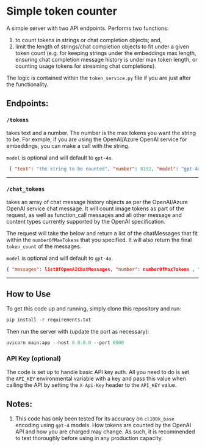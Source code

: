 # Simple token counter

A simple server with two API endpoints. Performs two functions:

1. to count tokens in strings or chat completion objects; and,
2. limit the length of strings/chat completion objects to fit under a given
   token count (e.g. for keeping strings under the embeddings max length,
   ensuring chat completion message history is under max token length, or
   counting usage tokens for streaming chat completions).

The logic is contained within the `token_service.py` file if you are just after
the functionality.

## Endpoints:

### `/tokens`

takes text and a number. The number is the max tokens you want the string to be.
For exmple, if you are using the OpenAI/Azure OpenAI service for embeddings, you
can make a call with the string.

`model` is optional and will default to `gpt-4o`.

```JSON
 { "text": "the string to be counted", "number": 8192, "model": "gpt-4o" }
```

---

### `/chat_tokens`

takes an array of chat message history objects as per the OpenAI/Azure OpenAI
service chat message. It will count image tokens as part of the request, as well
as function_call messages and all other message and content types currently
supported by the OpenAI specification.

The request will take the below and return a list of the chatMessages that fit
within the `numberOfMaxTokens` that you specified. It will also return the final
`token_count` of the messages.

`model` is optional and will default to `gpt-4o`.

```JSON
{ "messages": listOfOpenAIChatMessages, "number": numberOfMaxTokens , "model": "gpt-4o" }
```

---

## How to Use

To get this code up and running, simply clone this repository and run:

```python
pip install -r requirements.txt
```

Then run the server with (update the port as necessary):

```python
uvicorn main:app --host 0.0.0.0 --port 8000
```

### API Key (optional)

The code is set up to handle basic API key auth. All you need to do is set the
`API_KEY` environmental variable with a key and pass this value when calling the
API by setting the `X-Api-Key` header to the `API_KEY` value.

## Notes:

1. This code has only been tested for its accuracy on `cl100k_base` encoding
   using `gpt-4` models. How tokens are counted by the OpenAI API and how you
   are charged may change. As such, it is recommended to test thoroughly before
   using in any production capacity.

